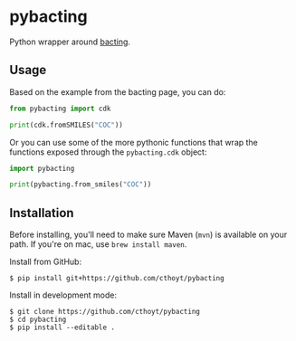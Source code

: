 # pybacting

Python wrapper around [bacting](https://github.com/egonw/bacting).

## Usage

Based on the example from the bacting page, you can do:

```python
from pybacting import cdk

print(cdk.fromSMILES("COC"))
```

Or you can use some of the more pythonic functions that wrap the functions
exposed through the `pybacting.cdk` object:

```python
import pybacting

print(pybacting.from_smiles("COC"))
```

## Installation

Before installing, you'll need to make sure Maven (`mvn`) is available on your
path. If you're on mac, use `brew install maven`.

Install from GitHub:

```shell
$ pip install git+https://github.com/cthoyt/pybacting
```

Install in development mode:

```shell
$ git clone https://github.com/cthoyt/pybacting
$ cd pybacting
$ pip install --editable .
```

